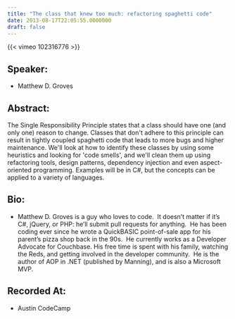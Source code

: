 ```yaml
---
title: "The class that knew too much: refactoring spaghetti code"
date: 2013-08-17T22:05:55.0000000
draft: false
---
```


{{< vimeo 102316776 >}}

## Speaker:

 - Matthew D. Groves

## Abstract:

<p>The Single Responsibility Principle states that a class should have one (and only one) reason to change. Classes that don't adhere to this principle can result in tightly coupled spaghetti code that leads to more bugs and higher maintenance. We'll look at how to identify these classes by using some heuristics and looking for 'code smells', and we'll clean them up using refactoring tools, design patterns, dependency injection and even aspect-oriented programming. Examples will be in C#, but the concepts can be applied to a variety of languages.</p>

## Bio:

 - <p>Matthew D. Groves is a guy who loves to code.  It doesn’t matter if it’s C#, jQuery, or PHP: he’ll submit pull requests for anything.  He has been coding ever since he wrote a QuickBASIC point-of-sale app for his parent’s pizza shop back in the 90s.  He currently works as a Developer Advocate for Couchbase. His free time is spent with his family, watching the Reds, and getting involved in the developer community.  He is the author of AOP in .NET (published by Manning), and is also a Microsoft MVP.</p>

## Recorded At:

 - Austin CodeCamp

